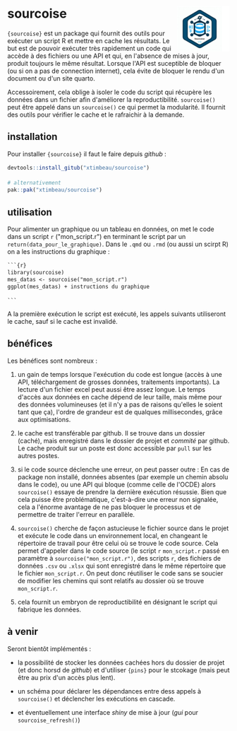 # sourcoise <a href="https://xtimbeau.github.io/sourcoise/"><img src="man/figures/logo.png" align="right" height="102" alt="sourcoise website" /></a>

`{sourcoise}` est un package qui fournit des outils pour exécuter un script R et mettre en cache les résultats. Le but est de pouvoir exécuter très rapidement un code qui accède à des fichiers ou une API et qui, en l'absence de mises à jour, produit toujours le même résultat. Lorsque l'API est suceptible de bloquer (ou si on a pas de connection internet), cela évite de bloquer le rendu d'un document ou d'un site quarto.

Accessoirement, cela oblige à isoler le code du script qui récupère les données dans un fichier afin d'améliorer la reproductibilité. `sourcoise()` peut être appelé dans un `sourcoise()` ce qui permet la modularité. Il fournit des outils pour vérifier le cache et le rafraichir à la demande.

## installation

Pour installer `{sourcoise}` il faut le faire depuis *github* :

```r
devtools::install_gitub("xtimbeau/sourcoise")

# alternativement
pak::pak("xtimbeau/sourcoise")
```

## utilisation

Pour alimenter un graphique ou un tableau en données, on met le code dans un script `r` ("mon_script.r") en terminant le script par un `return(data_pour_le_graphique)`. 
Dans le `.qmd` ou `.rmd` (ou aussi un scirpt R) on a les instructions du graphique :

````qmd
```{r}
library(sourcoise)
mes_datas <- sourcoise("mon_script.r")
ggplot(mes_datas) + instructions du graphique

```
````

A la première exécution le script est exécuté, les appels suivants utiliseront le cache, sauf si le cache est invalidé.

## bénéfices

Les bénéfices sont nombreux :

1.  un gain de temps lorsque l'exécution du code est longue (accès à une API, téléchargement de grosses données, traitements importants). La lecture d'un fichier excel peut aussi être assez longue. Le temps d'accès aux données en cache dépend de leur taille, mais même pour des données volumineuses (et il n'y a pas de raisons qu'elles le soient tant que ça), l'ordre de grandeur est de qualques millisecondes, grâce aux optimisations.

2.  le cache est transférable par github. Il se trouve dans un dossier (caché), mais enregistré dans le dossier de projet et *commité* par github. Le cache produit sur un poste est donc accessible par `pull` sur les autres postes.

3.  si le code source déclenche une erreur, on peut passer outre : En cas de package non installé, données absentes (par exemple un chemin absolu dans le code), ou une API qui bloque (comme celle de l'OCDE) alors `sourcoise()` essaye de prendre la dernière exécution résussie. Bien que cela puisse être problématique, c'est-à-dire une erreur non signalée, cela a l'énorme avantage de ne pas bloquer le processus et de permettre de traiter l'erreur en parallèle.

4.  `sourcoise()` cherche de façon astucieuse le fichier source dans le projet et exécute le code dans un environnement local, en changeant le répertoire de travail pour être celui où se trouve le code source. Cela permet d'appeler dans le code source (le script `r` `mon_script.r` passé en paramètre à `sourcoise("mon_script.r")`, des scripts `r`, des fichiers de données `.csv` ou `.xlsx` qui sont enregistré dans le même répertoire que le fichier `mon_script.r`. On peut donc réutiliser le code sans se soucier de modifier les chemins qui sont relatifs au dossier où se trouve `mon_script.r`.

5.  cela fournit un embryon de reproductibilité en désignant le script qui fabrique les données.

## à venir

Seront bientôt implémentés :

-   la possibilité de stocker les données cachées hors du dossier de projet (et donc horsd de *github*) et d'utiliser `{pins}` pour le stcokage (mais peut être au prix d'un accès plus lent).

-   un schéma pour déclarer les dépendances entre dess appels à `sourcoise()` et déclencher les exécutions en cascade.

-   et éventuellement une interface *shiny* de mise à jour (*gui* pour `sourcoise_refresh()`)
